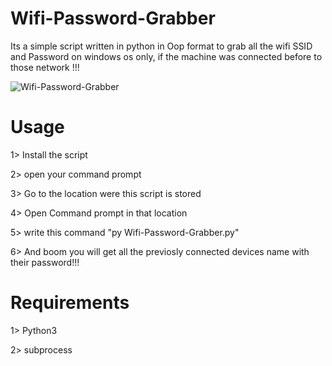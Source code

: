 # Wifi-Password-Grabber
Its a simple script written in python in Oop format to grab all the wifi SSID and Password on windows os only, if the machine was connected before to those network !!!


![Wifi-Password-Grabber](https://user-images.githubusercontent.com/78493034/132310779-d6a6d619-d010-4ced-8bfa-a60ad88c2772.png)

# Usage

1> Install the script


2> open your command prompt


3> Go to the location were this script is stored


4> Open Command prompt in that location


5> write this command "py Wifi-Password-Grabber.py"


6> And boom you will get all the previosly connected devices name with their password!!!



# Requirements


1> Python3


2> subprocess

